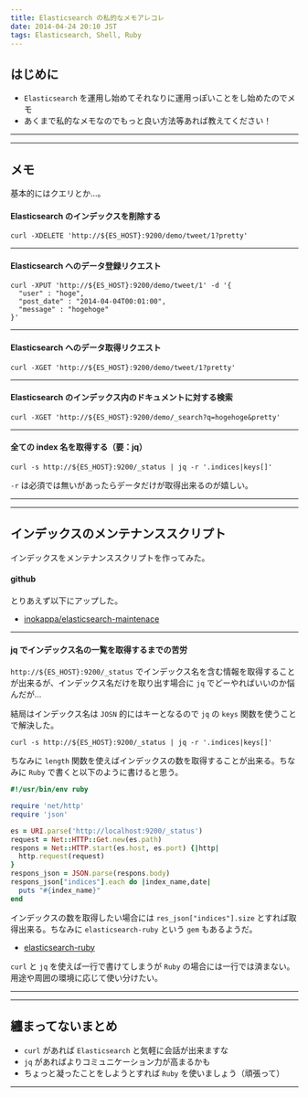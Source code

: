 ```yaml
---
title: Elasticsearch の私的なメモアレコレ
date: 2014-04-24 20:10 JST
tags: Elasticsearch, Shell, Ruby
---
```


<H2>はじめに</H2>

 * `Elasticsearch` を運用し始めてそれなりに運用っぽいことをし始めたのでメモ
 * あくまで私的なメモなのでもっと良い方法等あれば教えてください！

***
***

<H2>メモ</H2>

基本的にはクエリとか...。

<H4>Elasticsearch のインデックスを削除する</H4>

~~~~
curl -XDELETE 'http://${ES_HOST}:9200/demo/tweet/1?pretty'
~~~~

***

<H4>Elasticsearch へのデータ登録リクエスト</H4>

~~~~
curl -XPUT 'http://${ES_HOST}:9200/demo/tweet/1' -d '{
  "user" : "hoge",
  "post_date" : "2014-04-04T00:01:00",
  "message" : "hogehoge"
}'
~~~~

***

<H4>Elasticsearch へのデータ取得リクエスト</H4>

~~~~
curl -XGET 'http://${ES_HOST}:9200/demo/tweet/1?pretty'
~~~~

***

<H4>Elasticsearch のインデックス内のドキュメントに対する検索</H4>

~~~~
curl -XGET 'http://${ES_HOST}:9200/demo/_search?q=hogehoge&pretty'
~~~~

***

<H4>全ての index 名を取得する（要：jq）</H4>

~~~~
curl -s http://${ES_HOST}:9200/_status | jq -r '.indices|keys[]'
~~~~

`-r` は必須では無いがあったらデータだけが取得出来るのが嬉しい。

***
***

<H2>インデックスのメンテナンススクリプト</H2>

インデックスをメンテナンススクリプトを作ってみた。

<H4>github</H4>

とりあえず以下にアップした。

 * [inokappa/elasticsearch-maintenace](https://github.com/inokappa/elasticsearch-maintenace)

***

<H4>jq でインデックス名の一覧を取得するまでの苦労</H4>

`http://${ES_HOST}:9200/_status` でインデックス名を含む情報を取得することが出来るが、インデックス名だけを取り出す場合に `jq` でどーやればいいのか悩んだが...

結局はインデックス名は `JOSN` 的にはキーとなるので `jq` の `keys` 関数を使うことで解決した。

~~~~
curl -s http://${ES_HOST}:9200/_status | jq -r '.indices|keys[]'
~~~~

ちなみに `length` 関数を使えばインデックスの数を取得することが出来る。ちなみに `Ruby` で書くと以下のように書けると思う。

~~~~ruby
#!/usr/bin/env ruby

require 'net/http'
require 'json'

es = URI.parse('http://localhost:9200/_status')
request = Net::HTTP::Get.new(es.path)
respons = Net::HTTP.start(es.host, es.port) {|http|
  http.request(request)
}
respons_json = JSON.parse(respons.body)
respons_json["indices"].each do |index_name,date|
  puts "#{index_name}"
end
~~~~

インデックスの数を取得したい場合には `res_json["indices"].size` とすれば取得出来る。ちなみに `elasticsearch-ruby` という `gem` もあるようだ。

 * [elasticsearch-ruby](https://github.com/elasticsearch/elasticsearch-ruby)

`curl` と `jq` を使えば一行で書けてしまうが `Ruby` の場合には一行では済まない。用途や周囲の環境に応じて使い分けたい。

***
***

<H2>纏まってないまとめ</H2>

 * `curl` があれば `Elasticsearch` と気軽に会話が出来ますな
 * `jq` があればよりコミュニケーション力が高まるかも
 * ちょっと凝ったことをしようとすれば `Ruby` を使いましょう（頑張って）

***
